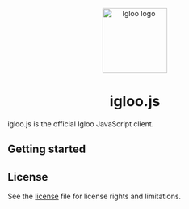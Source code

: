 <p align="center">
  <img src="https://github.com/IglooCloud/IglooBering/blob/master/IglooLogo.png" alt="Igloo logo" width="128"/>
</p>

<h1 align="center">igloo.js</h1>

igloo.js is the official Igloo JavaScript client. 

## Getting started


## License

See the [license](https://github.com/IglooCloud/igloo.js/blob/master/LICENSE.md) file for license rights and limitations.

